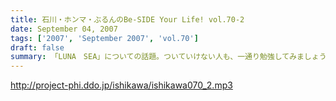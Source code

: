 ```yaml
---
title: 石川・ホンマ・ぶるんのBe-SIDE Your Life! vol.70-2
date: September 04, 2007
tags: ['2007', 'September 2007', 'vol.70']
draft: false
summary: 「LUNA　SEA」についての話題。ついていけない人も、一通り勉強してみましょう。この僕でさえ、カラオケなんぞでも唄っちゃう・・・そんなバンドです。ホンマさん・・・かたくなに「ファン」としての姿勢を崩さないなぁ。サスガ。NAMAE
---
```


http://project-phi.ddo.jp/ishikawa/ishikawa070_2.mp3
